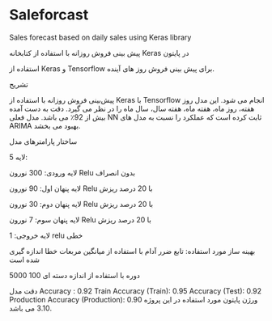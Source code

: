 # Saleforcast
Sales forecast based on daily sales using Keras library

پیش بینی فروش روزانه با استفاده از کتابخانه  Keras در پایتون

استفاده از Keras و Tensorflow برای پیش بینی فروش روز های آینده.


تشریح

پیش‌بینی فروش روزانه با استفاده از Keras با Tensorflow انجام می‌ شود.
این مدل روز هفته، روز ماه، هفته ماه، هفته سال، سال ماه را در نظر می گیرد. 
دقت به دست آمده بیش از 92٪ می باشد.
مدل فعلی NN ثابت کرده است که عملکرد را نسبت به مدل های ARIMA بهبود می بخشد.

ساختار پارامترهای مدل


5 لایه:


 لایه ورودی: 300 نورون Relu بدون انصراف
 
 لایه پنهان اول: 90 نورون Relu با 20 درصد ریزش
 
 لایه پنهان دوم: 30 نورون Relu با 20 درصد ریزش
 
 لایه پنهان سوم: 7 نورون Relu با 20 درصد ریزش
 
 لایه خروجی: 1 relu خطی

 
 
 

بهینه ساز مورد استفاده: تابع ضرر آدام با استفاده از میانگین مربعات خطا اندازه گیری شده است



 5000 دوره با استفاده از اندازه دسته ای 100

دقت مدل
Accuracy : 0.92 Train
Accuracy (Train): 0.95
Accuracy (Test): 0.92 Production
Accuracy (Production): 0.90
 ورژن پایتون مورد استفاده در این پروژه 3.10 می باشد.
